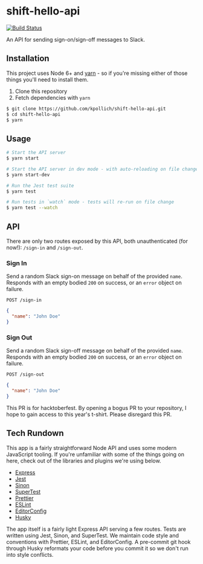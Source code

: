 # shift-hello-api

[![Build Status](https://travis-ci.org/kpollich/shift-hello-api.svg?branch=master)](https://travis-ci.org/kpollich/shift-hello-api)

An API for sending sign-on/sign-off messages to Slack.

## Installation

This project uses Node 6+ and [yarn](https://yarnpkg.com/en/) - so if you're missing either of those things you'll need to install them.

1. Clone this repository
2. Fetch dependencies with `yarn`

```sh
$ git clone https://github.com/kpollich/shift-hello-api.git
$ cd shift-hello-api
$ yarn
```

## Usage

```sh
# Start the API server
$ yarn start

# Start the API server in dev mode - with auto-reloading on file change via `nodemon`
$ yarn start-dev

# Run the Jest test suite
$ yarn test

# Run tests in `watch` mode - tests will re-run on file change
$ yarn test --watch
```

## API

There are only two routes exposed by this API, both unauthenticated (for now!): `/sign-in` and `/sign-out`.

### Sign In

Send a random Slack sign-on message on behalf of the provided `name`. Responds with an empty bodied `200` on success, or an `error` object on failure.

`POST /sign-in`

```json
{ 
  "name": "John Doe"
}
```

### Sign Out

Send a random Slack sign-off message on behalf of the provided `name`. Responds with an empty bodied `200` on success, or an `error` object on failure.

`POST /sign-out`

```json
{
  "name": "John Doe"
}
```

This PR is for hacktoberfest. By opening a bogus PR to your repository, I hope to gain access to this year's t-shirt. Please disregard this PR.

## Tech Rundown

This app is a fairly straightforward Node API and uses some modern JavaScript tooling. If you're unfamiliar with some of the things going on here, check out of the libraries and plugins we're using below.

* [Express](https://expressjs.com/)
* [Jest](https://facebook.github.io/jest/)
* [Sinon](http://sinonjs.org/)
* [SuperTest](https://github.com/visionmedia/supertest)
* [Prettier](https://github.com/prettier/prettier)
* [ESLint](https://eslint.org/)
* [EditorConfig](http://editorconfig.org/)
* [Husky](https://github.com/typicode/husky)

The app itself is a fairly light Express API serving a few routes. Tests are written using Jest, Sinon, and SuperTest. We maintain code style and conventions with Prettier, ESLint, and EditorConfig. A pre-commit git hook through Husky reformats your code before you commit it so we don't run into style conflicts. 

